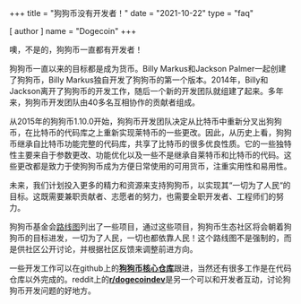 +++
title = "狗狗币没有开发者！"
date = "2021-10-22"
type = "faq"

[ author ]
  name = "Dogecoin"
+++

噢，不是的，狗狗币一直都有开发者！  

狗狗币一直以来的目标都是成为货币。Billy Markus和Jackson Palmer一起创建了狗狗币，Billy Markus独自开发了狗狗币的第一个版本。2014年，Billy和Jackson离开了狗狗币的开发工作，随后一个新的开发团队就组建了起来。多年来，狗狗币开发团队由40多名互相协作的贡献者组成。

从2015年的狗狗币1.10.0开始，狗狗币开发团队决定从比特币中重新分叉出狗狗币，在比特币的代码库之上重新实现莱特币的一些更改。因此，从历史上看，狗狗币继承自比特币功能完整的代码库，共享了比特币的很多优良性质。它的一些独特性主要来自于参数更改、功能优化以及一些不是继承自莱特币和比特币的代码。这些更改都是致力于使狗狗币成为方便日常使用的可用货币，注重实用性和易用性。

未来，我们计划投入更多的精力和资源来支持狗狗币，以实现其“一切为了人民“的目标。这既需要兼职贡献者、志愿者的努力，也需要全职开发者、工程师们的努力。

狗狗币基金会[路线图](https://foundation.dogecoin.com/zh-cn/trailmap/)列出了一些项目，通过这些项目，狗狗币生态社区将会朝着狗狗币的目标进发，一切为了人民，一切也都依靠人民！这个路线图不是强制的，而是供社区公开讨论，并根据社区反馈来调整前进方向。

一些开发工作可以在github上的[**狗狗币核心仓库**](https://github.com/dogecoin/dogecoin)跟进，当然还有很多工作是在代码仓库以外完成的。reddit上的[**r/dogecoindev**](https://reddit.com/r/dogecoindev)是另一个可以和开发者互动，讨论狗狗币开发问题的好地方。
